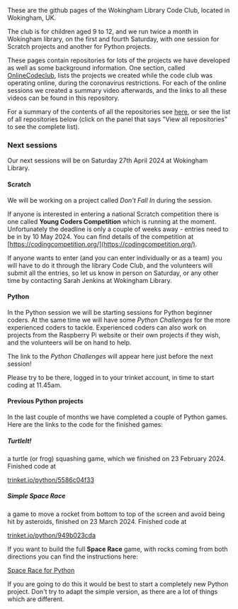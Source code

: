 <!--

**Here are some ideas to get you started:**

🙋‍♀️ A short introduction - what is your organization all about?
🌈 Contribution guidelines - how can the community get involved?
👩‍💻 Useful resources - where can the community find your docs? Is there anything else the community should know?
🍿 Fun facts - what does your team eat for breakfast?
🧙 Remember, you can do mighty things with the power of [Markdown](https://docs.github.com/github/writing-on-github/getting-started-with-writing-and-formatting-on-github/basic-writing-and-formatting-syntax)
-->
These are the github pages of the Wokingham Library Code Club, located in Wokingham, UK.

The club is for children aged 9 to 12, and we run twice a month in Wokingham library, on the first and fourth Saturday, with one session for Scratch projects and another for Python projects.

These pages contain repositories for lots of the projects we have developed as well as some background information. One section, called [OnlineCodeclub](https://github.com/WokLibCodeClub/OnlineCodeclub), lists the projects we created while the code club was operating online, during the coronavirus restrictions. For each of the online sessions we created a summary video afterwards, and the links to all these videos can be found in this repository.

For a summary of the contents of all the repositories see [here](https://github.com/WokLibCodeClub/woklibcodeclub.github.io), or see the list of all repositories below (click on the panel that says "View all repositories" to see the complete list).

### Next sessions

Our next sessions will be on Saturday 27th April 2024 at Wokingham Library.

#### Scratch

We will be working on a project called *Don't Fall In* during the session.

If anyone is interested in entering a national Scratch competition there is one called **Young Coders Competition** which is running at the moment. Unfortunately the deadline is only a couple of weeks away - entries need to be in by 10 May 2024. You can find details of the competition at [https://codingcompetition.org/](https://codingcompetition.org/).

If anyone wants to enter (and you can enter individually or as a team) you will have to do it through the library Code Club, and the volunteers will submit all the entries, so let us know in person on Saturday, or any other time by contacting Sarah Jenkins at Wokingham Library.

#### Python

In the Python session we will be starting sessions for Python beginner coders. At the same time we will have some *Python Challenges* for the more experienced coders to tackle. Experienced coders can also work on projects from the Raspberry Pi website or their own projects if they wish, and the volunteers will be on hand to help.

The link to the *Python Challenges* will appear here just before the next session!

Please try to be there, logged in to your trinket account, in time to start coding at 11.45am.

#### Previous Python projects

In the last couple of months we have completed a couple of Python games. Here are the links to the code for the finished games:

##### TurtleIt!

a turtle (or frog) squashing game, which we finished on 23 February 2024. Finished code at

[trinket.io/python/5586c04f33](https://trinket.io/python/5586c04f33)

##### Simple Space Race

a game to move a rocket from bottom to top of the screen and avoid being hit by asteroids, finished on 23 March 2024. Finished code at

[trinket.io/python/949b023cda](https://trinket.io/python/949b023cda)

If you want to build the full **Space Race** game, with rocks coming from both directions you can find the instructions here:

[Space Race for Python](https://github.com/WokLibCodeClub/OnlineCodeclub/blob/master/space_race.md)

If you are going to do this it would be best to start a completely new Python project. Don't try to adapt the simple version, as there are a lot of things which are different.

